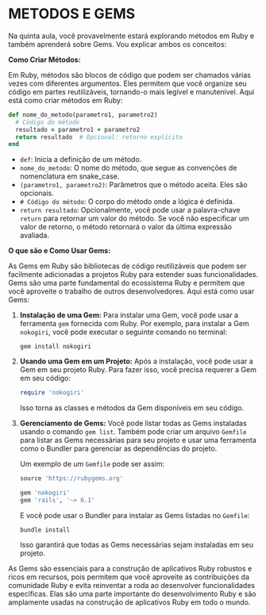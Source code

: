 # METODOS E GEMS
Na quinta aula, você provavelmente estará explorando métodos em Ruby e também aprenderá sobre Gems. Vou explicar ambos os conceitos:

**Como Criar Métodos:**

Em Ruby, métodos são blocos de código que podem ser chamados várias vezes com diferentes argumentos. Eles permitem que você organize seu código em partes reutilizáveis, tornando-o mais legível e manutenível. Aqui está como criar métodos em Ruby:

```ruby
def nome_do_metodo(parametro1, parametro2)
  # Código do método
  resultado = parametro1 + parametro2
  return resultado  # Opcional: retorno explícito
end
```

- `def`: Inicia a definição de um método.
- `nome_do_metodo`: O nome do método, que segue as convenções de nomenclatura em snake_case.
- `(parametro1, parametro2)`: Parâmetros que o método aceita. Eles são opcionais.
- `# Código do método`: O corpo do método onde a lógica é definida.
- `return resultado`: Opcionalmente, você pode usar a palavra-chave `return` para retornar um valor do método. Se você não especificar um valor de retorno, o método retornará o valor da última expressão avaliada.

**O que são e Como Usar Gems:**

As Gems em Ruby são bibliotecas de código reutilizáveis que podem ser facilmente adicionadas a projetos Ruby para estender suas funcionalidades. Gems são uma parte fundamental do ecossistema Ruby e permitem que você aproveite o trabalho de outros desenvolvedores. Aqui está como usar Gems:

1. **Instalação de uma Gem:**
   Para instalar uma Gem, você pode usar a ferramenta `gem` fornecida com Ruby. Por exemplo, para instalar a Gem `nokogiri`, você pode executar o seguinte comando no terminal:

   ```
   gem install nokogiri
   ```

2. **Usando uma Gem em um Projeto:**
   Após a instalação, você pode usar a Gem em seu projeto Ruby. Para fazer isso, você precisa requerer a Gem em seu código:

   ```ruby
   require 'nokogiri'
   ```

   Isso torna as classes e métodos da Gem disponíveis em seu código.

3. **Gerenciamento de Gems:**
   Você pode listar todas as Gems instaladas usando o comando `gem list`. Também pode criar um arquivo `Gemfile` para listar as Gems necessárias para seu projeto e usar uma ferramenta como o Bundler para gerenciar as dependências do projeto.

   Um exemplo de um `Gemfile` pode ser assim:

   ```ruby
   source 'https://rubygems.org'

   gem 'nokogiri'
   gem 'rails', '~> 6.1'
   ```

   E você pode usar o Bundler para instalar as Gems listadas no `Gemfile`:

   ```
   bundle install
   ```

   Isso garantirá que todas as Gems necessárias sejam instaladas em seu projeto.

As Gems são essenciais para a construção de aplicativos Ruby robustos e ricos em recursos, pois permitem que você aproveite as contribuições da comunidade Ruby e evita reinventar a roda ao desenvolver funcionalidades específicas. Elas são uma parte importante do desenvolvimento Ruby e são amplamente usadas na construção de aplicativos Ruby em todo o mundo.